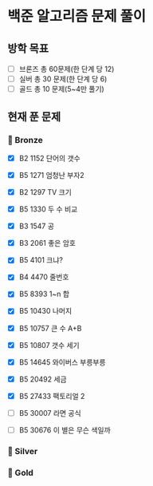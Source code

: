 # 백준 알고리즘 문제 풀이

## 방학 목표
- [ ] 브론즈 총 60문제(한 단계 당 12)
- [ ] 실버 총 30 문제(한 단계 당 6)
- [ ] 골드 총 10 문제(5~4만 풀기)

## 현재 푼 문제

### 🥉 Bronze

- [x] B2 1152 단어의 갯수
- [x] B5 1271 엄청난 부자2
- [x] B2 1297 TV 크기
- [x] B5 1330 두 수 비교
- [x] B3 1547 공
- [x] B3 2061 좋은 암호
- [x] B5 4101 크냐? 
- [x] B4 4470 줄번호
- [x] B5 8393 1~n 합
- [x] B5 10430 나머지 
- [x] B5 10757 큰 수 A+B
- [x] B5 10807 갯수 세기
- [x] B5 14645 와이버스 부릉부릉
- [x] B5 20492 세금
- [x] B5 27433 팩토리얼 2
- [ ] B5 30007 라면 공식
- [ ] B5 30676 이 별은 무슨 색일까


### 🥈 Silver


### 🥇 Gold
